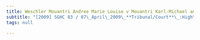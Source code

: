 ```yaml
---
title: Weschler Mouantri Andree Marie Louise v Mouantri Karl-Michael and Another
subtitle: "[2009] SGHC 83 / 07\_April\_2009\_**Tribunal/Court**\_:High\_Court\_**Coram**\_:Choo\_Han\_Teck\_J\_**Counsel\_Name(s)**\_:Niko\_Arthur\_Isaac\_(Tito\_Isaac\_&\_Co\_LLP)\_for\_the\_petitioner;\_Bernice\_Loo\_Ming\_Nee\_(Allen\_&\_Gledhill\_LLP)\_for\_the\_respondent;\_Koh\_Tien\_Hua\_(Harry\_Elias\_Partnership)\_for\_the\_co-respondent\_**Parties**\_:Weschler\_Mouantri\_Andree\_Marie\_Louise\_—\_Mouantri\_Karl-Michael;\_Soo\_Lai\_Lin\__Family\_Law_"
tags: null

---
```


